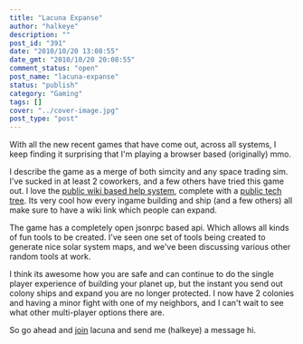 ```yaml
---
title: "Lacuna Expanse"
author: "halkeye"
description: ""
post_id: "391"
date: "2010/10/20 13:08:55"
date_gmt: "2010/10/20 20:08:55"
comment_status: "open"
post_name: "lacuna-expanse"
status: "publish"
category: "Gaming"
tags: []
cover: "../cover-image.jpg"
post_type: "post"
---
```


With all the new recent games that have come out, across all systems, I keep finding it surprising that I'm playing a browser based (originally) mmo.

I describe the game as a merge of both simcity and any space trading sim. I've sucked in at least 2 coworkers, and a few others have tried this game out. I love the [public wiki based help system](https://community.lacunaexpanse.com/wiki), complete with a [public tech tree](https://community.lacunaexpanse.com/wiki/tech-tree). Its very cool how every ingame building and ship (and a few others) all make sure to have a wiki link which people can expand.

The game has a completely open jsonrpc based api. Which allows all kinds of fun tools to be created. I've seen one set of tools being created to generate nice solar system maps, and we've been discussing various other random tools at work.

I think its awesome how you are safe and can continue to do the single player experience of building your planet up, but the instant you send out colony ships and expand you are no longer protected. I now have 2 colonies and having a minor fight with one of my neighbors, and I can't wait to see what other multi-player options there are.

So go ahead and [join](https://us1.lacunaexpanse.com/#referral=3989a52e-cbfb-35db-8592-e46f0bf902fa) lacuna and send me (halkeye) a message hi.
